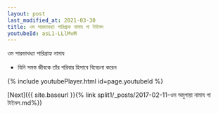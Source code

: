 ```yaml
---
layout: post
last_modified_at: 2021-03-30
title: ওম সারভাথধ্যা পারিগ্রাহ্য নামায গা টাইমস
youtubeId: asL1-LLlMvM
---
```

 
 
 ওম সারভাথধ্যা পারিগ্রাহ্য নামায  
 
 -  যিনি সমস্ত জীবকে তাঁর পরিবার হিসাবে বিবেচনা করেন 
 
  
 
  
 
 
 
 
 
 


{% include youtubePlayer.html id=page.youtubeId %}
 
[Next]({{ site.baseurl }}{% link  split1/_posts/2017-02-11-ওম অমুগায়া নামায গা টাইমস.md%})
 
